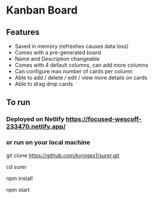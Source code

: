 # Kanban Board

## Features
- Saved in memory (refreshes causes data loss)
- Comes with a pre-generated board
- Name and Description changeable
- Comes with 4 default columns, can add more columns
- Can configure max number of cards per column
- Able to add / delete / edit / view more details on cards
- Able to drag drop cards


## To run

### Deployed on Netlify https://focused-wescoff-233470.netlify.app/


### or run on your local machine


git clone https://github.com/kyrogex1/surer.git

cd surer

npm install

npm start
